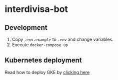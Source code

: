 # interdivisa-bot

## Development

   1. Copy `.env.example` to `.env` and change variables.
   2. Execute `docker-compose up`
   
   
## Kubernetes deployment
      
Read how to deploy GKE by [clicking here](./docs/kubernets_deployment.md)
